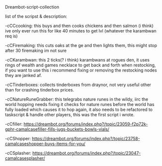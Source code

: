 Dreambot-script-collection

list of the scripst & description:

-cCCcooking: this buys and then cooks chickens and then salmon (i think) ive only ever run this for like 40 minutes to get lvl (whatever the karambwan req is)

-cCFiremaking: this cuts oaks at the ge and then lights them, this might stop after 30 firemaking im not sure

-cCKarambwan: this 2 ticks(? i think) karambwans at rogues den, it uses rings of wealth and games necklace to get back and forth when restocking, if you want to use this i recommend fixing or removing the restocking nodes they are janked af.

-cCTinderboxes: collects tinderboxes from draynor, not very useful other than for crashing tinderbox prices.

-cCNatureRuneGrabber: this telegrabs nature runes in the wildy, iirc the world hopping needs fixing it checks for nature runes before the world has fully loaded which causes it to hop again, it also needs to be refactored to taskscript & handle other players, this was the first script i wrote.

-cCfiller: https://dreambot.org/forums/index.php?/topic/23059-f2p72k-gphr-camalcasefiller-fills-jugs-buckets-bowls-vials/

-cCShopper: https://dreambot.org/forums/index.php?/topic/23758-camalcaseshopper-buys-items-for-you/

-cCSplasher: https://dreambot.org/forums/index.php?/topic/23047-camalcasesplasher/
